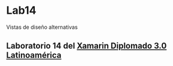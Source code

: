 # Lab14
Vistas de diseño alternativas

## Laboratorio 14 del [Xamarin Diplomado 3.0 Latinoamérica](http://aka.ms/xamarindiplomado30)
